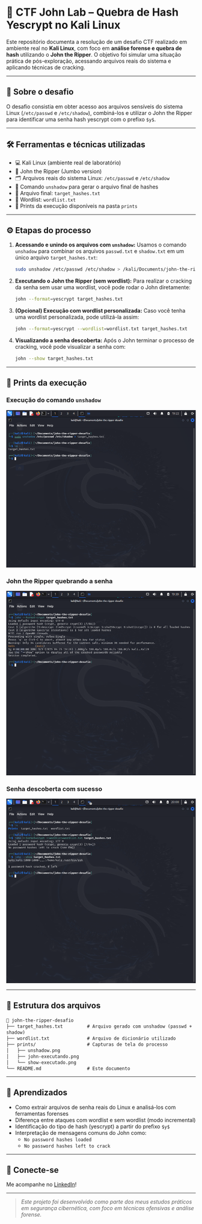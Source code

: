 # 🔐 CTF John Lab – Quebra de Hash Yescrypt no Kali Linux

Este repositório documenta a resolução de um desafio CTF realizado em ambiente real no 
**Kali Linux**, com foco em **análise forense e quebra de hash** utilizando o 
**John the Ripper**. O objetivo foi simular uma situação prática de pós-exploração, 
acessando arquivos reais do sistema e aplicando técnicas de cracking.

---

## 🧪 Sobre o desafio

O desafio consistia em obter acesso aos arquivos sensíveis do sistema Linux 
(`/etc/passwd` e `/etc/shadow`), combiná-los e utilizar o John the Ripper para identificar 
uma senha hash yescrypt com o prefixo `$y$`.

---

## 🛠 Ferramentas e técnicas utilizadas

- 💻 Kali Linux (ambiente real de laboratório)
- 🔨 John the Ripper (Jumbo version)
- 🗂 Arquivos reais do sistema Linux: `/etc/passwd` e `/etc/shadow`
- 🧩 Comando `unshadow` para gerar o arquivo final de hashes
- 📁 Arquivo final: `target_hashes.txt`
- 📜 Wordlist: `wordlist.txt`
- 📸 Prints da execução disponíveis na pasta `prints`

---

## ⚙️ Etapas do processo

1. **Acessando e unindo os arquivos com `unshadow`:**
   Usamos o comando `unshadow` para combinar os arquivos 
   `passwd.txt` e `shadow.txt` em um único arquivo `target_hashes.txt`:

   ```bash
   sudo unshadow /etc/passwd /etc/shadow > /kali/Documents/john-the-ripper-ctf-lab/ target_hashes.txt
   ```

3. **Executando o John the Ripper (sem wordlist):**
   Para realizar o cracking da senha sem usar uma wordlist, você pode rodar o John 
   diretamente:

   ```bash
   john --format=yescrypt target_hashes.txt
   ```

4. **(Opcional) Execução com wordlist personalizada:**
   Caso você tenha uma wordlist personalizada, pode utilizá-la assim:

   ```bash
   john --format=yescrypt --wordlist=wordlist.txt target_hashes.txt
   ```

5. **Visualizando a senha descoberta:**
   Após o John terminar o processo de cracking, você pode visualizar a senha com:

   ```bash
   john --show target_hashes.txt
   ```

---

## 📸 Prints da execução

### Execução do comando `unshadow`

![Execução do unshadow](/prints/unshadow.png)

### John the Ripper quebrando a senha

![John em execução](prints/john-executando.png)

### Senha descoberta com sucesso

![Senha descoberta](prints/show-executado.png)

---

## 📁 Estrutura dos arquivos

```
📂 john-the-ripper-desafio
├── target_hashes.txt         # Arquivo gerado com unshadow (passwd + shadow)
├── wordlist.txt              # Arquivo de dicionário utilizado
├── prints/                   # Capturas de tela do processo
│   ├── unshadow.png
│   ├── john-executando.png
│   └── show-executado.png
└── README.md                 # Este documento
```

---

## 🧠 Aprendizados

- Como extrair arquivos de senha reais do Linux e analisá-los com ferramentas forenses
- Diferença entre ataques com wordlist e sem wordlist (modo incremental)
- Identificação do tipo de hash (yescrypt) a partir do prefixo `$y$`
- Interpretação de mensagens comuns do John como:
  - `No password hashes loaded`
  - `No password hashes left to crack`

---

## 🔗 Conecte-se

Me acompanhe no [LinkedIn](https://www.linkedin.com/in/alexanderpastana/)!

---

> *Este projeto foi desenvolvido como parte dos meus estudos práticos em segurança cibernética, com foco em técnicas ofensivas e análise forense.*
